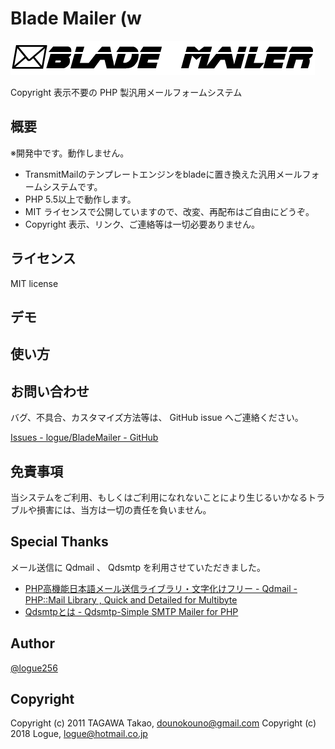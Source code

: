 # Blade Mailer (w

![Blade Mailer](./logo.png "Blade Mailer")

Copyright 表示不要の PHP 製汎用メールフォームシステム

## 概要

※開発中です。動作しません。

- TransmitMailのテンプレートエンジンをbladeに置き換えた汎用メールフォームシステムです。
- PHP 5.5以上で動作します。
- MIT ライセンスで公開していますので、改変、再配布はご自由にどうぞ。
- Copyright 表示、リンク、ご連絡等は一切必要ありません。

## ライセンス

MIT license

## デモ

## 使い方

## お問い合わせ

バグ、不具合、カスタマイズ方法等は、 GitHub issue へご連絡ください。

[Issues - logue/BladeMailer - GitHub](https://github.com/logue/BladeMailer/issues)

## 免責事項

当システムをご利用、もしくはご利用になれないことにより生じるいかなるトラブルや損害には、当方は一切の責任を負いません。

## Special Thanks

メール送信に Qdmail 、 Qdsmtp を利用させていただきました。

* [PHP高機能日本語メール送信ライブラリ・文字化けフリー - Qdmail - PHP::Mail Library , Quick and Detailed for Multibyte](http://hal456.net/qdmail/)
* [Qdsmtpとは - Qdsmtp-Simple SMTP Mailer for PHP](http://hal456.net/qdsmtp/)

## Author

[@logue256](https://twitter.com/logue256)

## Copyright

Copyright (c) 2011 TAGAWA Takao, dounokouno@gmail.com
Copyright (c) 2018 Logue, logue@hotmail.co.jp